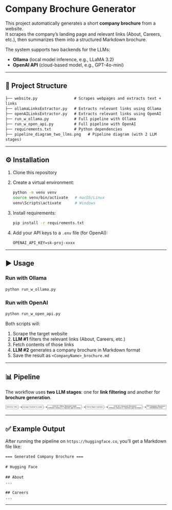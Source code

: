 # Company Brochure Generator

This project automatically generates a short **company brochure** from a website.  
It scrapes the company’s landing page and relevant links (About, Careers, etc.), then summarizes them into a structured Markdown brochure.  

The system supports two backends for the LLMs:
- **Ollama** (local model inference, e.g., LLaMA 3.2)
- **OpenAI API** (cloud-based model, e.g., GPT-4o-mini)

---

## 📂 Project Structure

```
├── website.py                # Scrapes webpages and extracts text + links
├── ollamaLinksExtractor.py   # Extracts relevant links using Ollama
├── openAILinksExtractor.py   # Extracts relevant links using OpenAI
├── run_w_ollama.py           # Full pipeline with Ollama
├── run_w_open_api.py         # Full pipeline with OpenAI
├── requirements.txt          # Python dependencies
├── pipeline_diagram_two_llms.png   # Pipeline diagram (with 2 LLM stages)
```

---

## ⚙️ Installation

1. Clone this repository  
2. Create a virtual environment:
   ```bash
   python -m venv venv
   source venv/bin/activate   # macOS/Linux
   venv\Scripts\activate      # Windows
   ```
3. Install requirements:
   ```bash
   pip install -r requirements.txt
   ```

4. Add your API keys to a `.env` file (for OpenAI):
   ```
   OPENAI_API_KEY=sk-proj-xxxx
   ```

---

## ▶️ Usage

### Run with Ollama
```bash
python run_w_ollama.py
```

### Run with OpenAI
```bash
python run_w_open_api.py
```

Both scripts will:
1. Scrape the target website  
2. **LLM #1** filters the relevant links (About, Careers, etc.)  
3. Fetch contents of those links  
4. **LLM #2** generates a company brochure in Markdown format  
5. Save the result as `<CompanyName>_brochure.md`  

---

## 📊 Pipeline

The workflow uses **two LLM stages**: one for **link filtering** and another for **brochure generation**.  

![Pipeline Diagram](pipeline_diagram_two_llms.png)

---

## ✅ Example Output

After running the pipeline on `https://huggingface.co`, you’ll get a Markdown file like:

```
=== Generated Company Brochure ===

# Hugging Face

## About
...

## Careers
...
```

---
